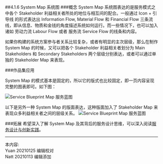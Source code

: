 ##4.1.6 System Map 系统图
###概念
System Map 系统图表达的是服务模式之中各个 Stakeholder 利益相关者所处的地位与相互间的配合。一般通过 Icon + 引导线 的形式表达出 Information Flow, Material Flow 和 Financial Flow 三条流线，即从信息、物质和金钱的角度描述系统如何运行。而一些情况下，也可以加入诸如 劳动力流 Labour Flow 或者 服务流 Service Flow 的线条和内容。

如果你构建的系统方案参与者关系比较复杂，或者有明显的主次层级，那么在制作 System Map 的时候，又可以把各个 Stakeholder 利益相关者划分为 Main Stakeholders 和 Secondary Stakeholders 两个层级分别表达，或者可以通过单独的 Stakeholder Map 来表现。

###作品集应用

System Map 的模式基本是固定的，所以它的版式也比较固定，即一页内容呈现完整的图表即可。如下图：

![Service Blueprint Map 服务蓝图](http://kitpic.makebi.net/2021/uedsd_11.jpg)

以下是另外一种 System Map 的版面表达，这种版面加入了 Stakeholder Map 来表现众多利益相关者之间的层级关系。
![Service Blueprint Map 服务蓝图](http://kitpic.makebi.net/2021/uedsd_12.jpg)

###拓展
希望深入了解 System Map 及其背后的服务设计思维，可以深入阅读[服务设计与创新实践](https://book.douban.com/subject/26464952/)。

---
本内容:    
Yuan 20210125 编辑校对  
Natt 20210113 编辑添加
